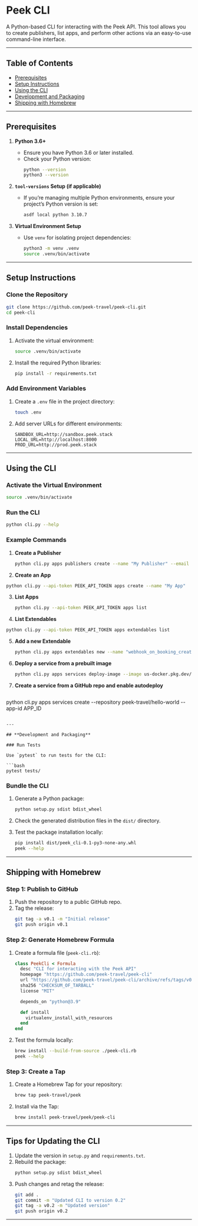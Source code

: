 # **Peek CLI**

A Python-based CLI for interacting with the Peek API. This tool allows you to create publishers, list apps, and perform other actions via an easy-to-use command-line interface.

---

## **Table of Contents**

- [Prerequisites](#prerequisites)
- [Setup Instructions](#setup-instructions)
- [Using the CLI](#using-the-cli)
- [Development and Packaging](#development-and-packaging)
- [Shipping with Homebrew](#shipping-with-homebrew)

---

## **Prerequisites**

1. **Python 3.6+**

   - Ensure you have Python 3.6 or later installed.
   - Check your Python version:
     ```bash
     python --version
     python3 --version
     ```

2. **`tool-versions` Setup (if applicable)**

   - If you’re managing multiple Python environments, ensure your project’s Python version is set:
     ```bash
     asdf local python 3.10.7
     ```

3. **Virtual Environment Setup**
   - Use `venv` for isolating project dependencies:
     ```bash
     python3 -m venv .venv
     source .venv/bin/activate
     ```

---

## **Setup Instructions**

### Clone the Repository

```bash
git clone https://github.com/peek-travel/peek-cli.git
cd peek-cli
```

### Install Dependencies

1. Activate the virtual environment:
   ```bash
   source .venv/bin/activate
   ```
2. Install the required Python libraries:
   ```bash
   pip install -r requirements.txt
   ```

### Add Environment Variables

1. Create a `.env` file in the project directory:
   ```bash
   touch .env
   ```
2. Add server URLs for different environments:
   ```dotenv
   SANDBOX_URL=http://sandbox.peek.stack
   LOCAL_URL=http://localhost:8000
   PROD_URL=http://prod.peek.stack
   ```

---

## **Using the CLI**

### Activate the Virtual Environment

```bash
source .venv/bin/activate
```

### Run the CLI

```bash
python cli.py --help
```

### Example Commands

1. **Create a Publisher**

   ```bash
   python cli.py apps publishers create --name "My Publisher" --email "test@example.com" --website-url "https://example.com"
   ```

2. **Create an App**
  ```bash
  python cli.py --api-token PEEK_API_TOKEN apps create --name "My App"
  ```

3. **List Apps**
   ```bash
   python cli.py --api-token PEEK_API_TOKEN apps list
   ```

4. **List Extendables**
  ```bash
  python cli.py --api-token PEEK_API_TOKEN apps extendables list
  ```
  
5. **Add a new Extendable**
   ```bash
   python cli.py apps extendables new --name "webhook_on_booking_created@v1" --app-id APP_ID --version VERSION_ID
   ```

6. **Deploy a service from a prebuilt image**
   ```bash
   python cli.py apps services deploy-image --image us-docker.pkg.dev/cloudrun/container/hello --name hello-world --app-id APP_ID
   ```

7. **Create a service from a GitHub repo and enable autodeploy**
   ```bash
  python cli.py apps services create --repository peek-travel/hello-world --app-id APP_ID
   ```

---

## **Development and Packaging**

### Run Tests

Use `pytest` to run tests for the CLI:

```bash
pytest tests/
```

### Bundle the CLI

1. Generate a Python package:

   ```bash
   python setup.py sdist bdist_wheel
   ```

2. Check the generated distribution files in the `dist/` directory.

3. Test the package installation locally:
   ```bash
   pip install dist/peek_cli-0.1-py3-none-any.whl
   peek --help
   ```

---

## **Shipping with Homebrew**

### Step 1: Publish to GitHub

1. Push the repository to a public GitHub repo.
2. Tag the release:
   ```bash
   git tag -a v0.1 -m "Initial release"
   git push origin v0.1
   ```

### Step 2: Generate Homebrew Formula

1. Create a formula file (`peek-cli.rb`):

   ```ruby
   class PeekCli < Formula
     desc "CLI for interacting with the Peek API"
     homepage "https://github.com/peek-travel/peek-cli"
     url "https://github.com/peek-travel/peek-cli/archive/refs/tags/v0.1.tar.gz"
     sha256 "CHECKSUM_OF_TARBALL"
     license "MIT"

     depends_on "python@3.9"

     def install
       virtualenv_install_with_resources
     end
   end
   ```

2. Test the formula locally:
   ```bash
   brew install --build-from-source ./peek-cli.rb
   peek --help
   ```

### Step 3: Create a Tap

1. Create a Homebrew Tap for your repository:
   ```bash
   brew tap peek-travel/peek
   ```
2. Install via the Tap:
   ```bash
   brew install peek-travel/peek/peek-cli
   ```

---

## **Tips for Updating the CLI**

1. Update the version in `setup.py` and `requirements.txt`.
2. Rebuild the package:
   ```bash
   python setup.py sdist bdist_wheel
   ```
3. Push changes and retag the release:
   ```bash
   git add .
   git commit -m "Updated CLI to version 0.2"
   git tag -a v0.2 -m "Updated version"
   git push origin v0.2
   ```

---
